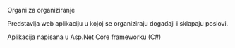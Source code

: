 Organi za organiziranje 

Predstavlja web aplikaciju u kojoj se organiziraju događaji i sklapaju poslovi. 

Aplikacija napisana u Asp.Net Core frameworku (C#)
